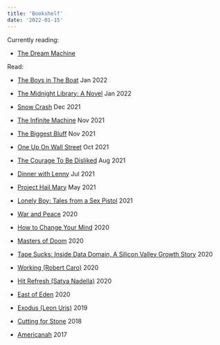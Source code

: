 ```yaml
---
title: 'Bookshelf'
date: '2022-01-15'
---
```


Currently reading: 

- [The Dream Machine](https://www.amazon.com/dp/B07GBCX7YC/ref=dp-kindle-redirect?_encoding=UTF8&btkr=1)

Read:

- [The Boys in The Boat](https://www.amazon.com/dp/B00CBQG0D2/ref=dp-kindle-redirect?_encoding=UTF8&btkr=1) Jan 2022

- [The Midnight Library: A Novel](https://www.amazon.com/Midnight-Library-Novel-Matt-Haig-ebook/dp/B085BVSXS9) Jan 2022

- [Snow Crash](https://www.amazon.com/Snow-Crash-Novel-Neal-Stephenson-ebook/dp/B000FBJCJE) Dec 2021

- [The Infinite Machine](https://www.amazon.com/dp/B07X8HS2WC/ref=dp-kindle-redirect?_encoding=UTF8&btkr=1) Nov 2021

- [The Biggest Bluff](https://www.amazon.com/dp/B082ZQYGSL/ref=dp-kindle-redirect?_encoding=UTF8&btkr=1) Nov 2021

- [One Up On Wall Street](https://www.amazon.com/dp/B007ABG5HO/ref=dp-kindle-redirect?_encoding=UTF8&btkr=1) Oct 2021

- [The Courage To Be Disliked](https://www.amazon.com/dp/B06XSGNN61/ref=dp-kindle-redirect?_encoding=UTF8&btkr=1) Aug 2021

- [Dinner with Lenny](https://www.amazon.com/Dinner-Lenny-Interview-Leonard-Bernstein-ebook/dp/B00AFVDV6O) Jul 2021

- [Project Hail Mary](https://www.amazon.com/dp/B08FFJS3YW/ref=dp-kindle-redirect?_encoding=UTF8&btkr=1) May 2021

- [Lonely Boy: Tales from a Sex Pistol](https://www.amazon.com/dp/B01KT2DTO2/ref=dp-kindle-redirect?_encoding=UTF8&btkr=1) 2021

- [War and Peace](https://www.amazon.com/dp/B0894Z325L/ref=dp-kindle-redirect?_encoding=UTF8&btkr=1) 2020

- [How to Change Your Mind](https://www.amazon.com/Change-Your-Mind-Consciousness-Transcendence-ebook/dp/B076GPJXWZ) 2020

- [Masters of Doom](https://www.amazon.com/Masters-Doom-Created-Transformed-Culture-ebook/dp/B000FBFNL0) 2020

- [Tape Sucks: Inside Data Domain, A Silicon Valley Growth Story](https://www.amazon.com/TAPE-SUCKS-Inside-Domain-Silicon-ebook/dp/B004XMXYX6) 2020

- [Working (Robert Caro)](https://www.amazon.com/dp/B07L2F9S6H/ref=dp-kindle-redirect?_encoding=UTF8&btkr=1) 2020

- [Hit Refresh (Satya Nadella)](https://www.amazon.com/Hit-Refresh-Rediscover-Microsofts-Everyone-ebook/dp/B01HOT5SQA) 2020

- [East of Eden](https://www.amazon.com/dp/B09G6SZJR3/ref=dp-kindle-redirect?_encoding=UTF8&btkr=1) 2020

- [Exodus (Leon Uris)](https://www.amazon.com/dp/B01N65HQI8/ref=dp-kindle-redirect?_encoding=UTF8&btkr=1) 2019

- [Cutting for Stone](https://www.amazon.com/dp/B003CNQ4NE/ref=dp-kindle-redirect?_encoding=UTF8&btkr=1) 2018

- [Americanah](https://www.amazon.com/dp/B009QU9X44/ref=dp-kindle-redirect?_encoding=UTF8&btkr=1) 2017



